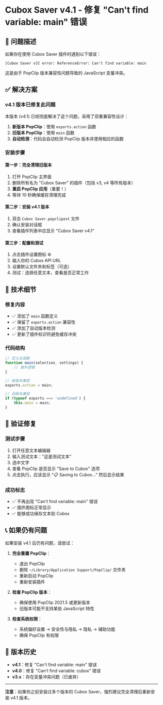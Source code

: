 # Cubox Saver v4.1 - 修复 "Can't find variable: main" 错误

## 🚨 问题描述

如果你在使用 Cubox Saver 插件时遇到以下错误：
```
[Cubox Saver v3] error: ReferenceError: Can't find variable: main
```

这是由于 PopClip 版本兼容性问题导致的 JavaScript 变量冲突。

## ✅ 解决方案

### v4.1 版本已修复此问题

本版本 (v4.1) 已经彻底解决了这个问题，采用了双重兼容性设计：

1. **新版本 PopClip**：使用 `exports.action` 函数
2. **旧版本 PopClip**：使用 `main` 函数
3. **自动检测**：代码会自动检测 PopClip 版本并使用相应的函数

### 安装步骤

#### 第一步：完全清理旧版本
1. 打开 PopClip 主界面
2. 删除所有名为 "Cubox Saver" 的插件（包括 v3, v4 等所有版本）
3. **重启 PopClip 应用**（重要！）
4. 等待 10 秒确保缓存清理完成

#### 第二步：安装 v4.1 版本
1. 双击 `Cubox Saver.popclipext` 文件
2. 确认安装对话框
3. 查看插件列表中应显示 "Cubox Saver v4.1"

#### 第三步：配置和测试
1. 点击插件设置图标 ⚙️
2. 输入你的 Cubox API URL
3. 设置默认文件夹和标签（可选）
4. 测试：选择任意文本，查看是否正常工作

## 🔧 技术细节

### 修复内容
- ✅ 添加了 `main` 函数定义
- ✅ 保留了 `exports.action` 兼容性
- ✅ 添加了自动版本检测
- ✅ 更新了插件标识符避免缓存冲突

### 代码结构
```javascript
// 定义主函数
function main(selection, settings) {
    // 插件逻辑
}

// 新版本兼容
exports.action = main;

// 旧版本兼容
if (typeof exports === 'undefined') {
    this.main = main;
}
```

## 🧪 验证修复

### 测试步骤
1. 打开任意文本编辑器
2. 输入测试文本："这是测试文本"
3. 选中文字
4. 查看 PopClip 是否显示 "Save to Cubox" 选项
5. 点击执行，应该显示 "📋 Saving to Cubox..." 然后显示结果

### 成功标志
- ✅ 不再出现 "Can't find variable: main" 错误
- ✅ 插件图标正常显示
- ✅ 能够成功保存文本到 Cubox

## 📞 如果仍有问题

如果安装 v4.1 后仍有问题，请尝试：

1. **完全重置 PopClip**：
   - 退出 PopClip
   - 删除 `~/Library/Application Support/PopClip/` 文件夹
   - 重新启动 PopClip
   - 重新安装插件

2. **检查 PopClip 版本**：
   - 确保使用 PopClip 2021.5 或更新版本
   - 旧版本可能不支持某些 JavaScript 特性

3. **检查系统权限**：
   - 系统偏好设置 → 安全性与隐私 → 隐私 → 辅助功能
   - 确保 PopClip 有权限

## 📝 版本历史

- **v4.1**：修复 "Can't find variable: main" 错误
- **v4.0**：修复 "Can't find variable: cubox" 错误
- **v3.x**：存在变量冲突问题（已废弃）

---

**注意**：如果你之前安装过多个版本的 Cubox Saver，强烈建议完全清理后重新安装 v4.1 版本。
